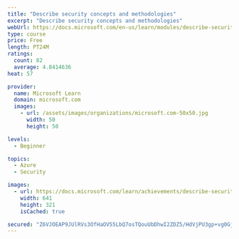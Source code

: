 ```yaml
---
title: "Describe security concepts and methodologies"
excerpt: "Describe security concepts and methodologies"
webUrl: https://docs.microsoft.com/en-us/learn/modules/describe-security-concepts-methodologies/
type: course
price: Free
length: PT24M
ratings:
  count: 82
  average: 4.8414636
heat: 57

provider:
  name: Microsoft Learn
  domain: microsoft.com
  images:
    - url: /assets/images/organizations/microsoft.com-50x50.jpg
      width: 50
      height: 50

levels:
  - Beginner

topics:
  - Azure
  - Security

images:
  - url: https://docs.microsoft.com/learn/achievements/describe-security-concepts-and-methodologies-social.png
    width: 641
    height: 321
    isCached: true

secured: "Z6VJOEAP9JUlRVs3OfHaOV55LbQ7osTQouUbDhwI2ZDZ5/HdVjPU3gp+vg0GjDjlS/KfCdVkjS9p1pP3JHA7NcVYv7rKUg/JYxShJYKct7hR/M5orYqEcFzOP2l+TosJyKha7ps8+ZXm7ASBorpMHuvVnOI/72qYvkn1h5HKO4k2rqa7UxQ1w8K9rwFlX+Gm3PbCTXpSL9pyigyqZzkc5PCzvDW6UEfJCYliuCyVdXc6FAueEMGvpJRHo5SlnVb2MPF0A+vsqv++Zs6LCFdyWSPUyOYTPNrM8cE0SmN6DUFPnTRHuOOIoIfy3toQb7+7z5E/Iv7Z61UPq3xFRyrGrldLOsymz/ipE1KeKW3NSCMs+3qNwvmexnBaGeS+661hf+Y2MHjddI6iHvrFrOeLqwqQtD9K8xHVkGLaNRtsGGs=;PlKeevDLcbs0PPxRH5yhvg=="
---
```


